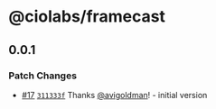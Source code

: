 # @ciolabs/framecast

## 0.0.1

### Patch Changes

- [#17](https://github.com/customerio/ciolabs/pull/17) [`311333f`](https://github.com/customerio/ciolabs/commit/311333f95cdb9912035fb00a01d6c70d9dcf234a) Thanks [@avigoldman](https://github.com/avigoldman)! - initial version
